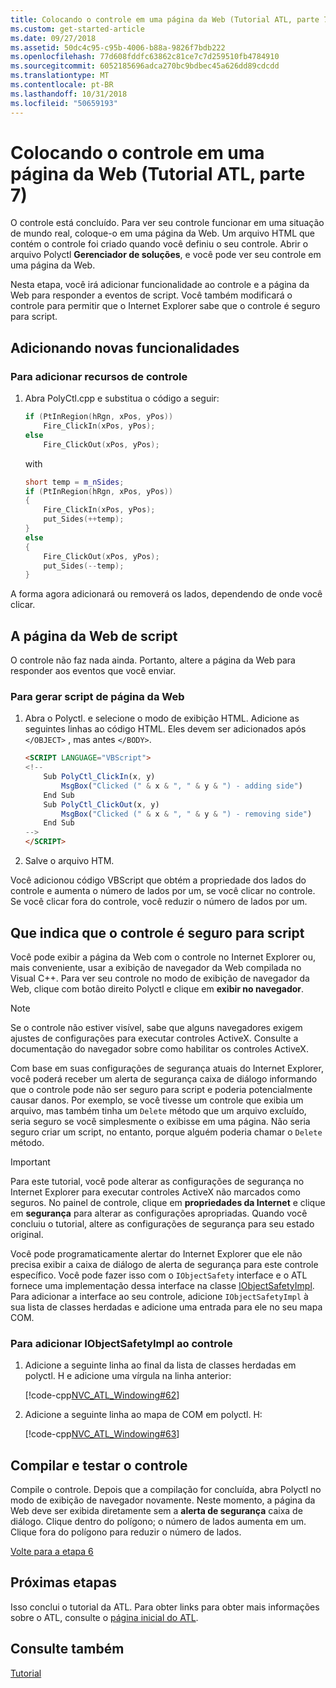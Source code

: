 ```yaml
---
title: Colocando o controle em uma página da Web (Tutorial ATL, parte 7)
ms.custom: get-started-article
ms.date: 09/27/2018
ms.assetid: 50dc4c95-c95b-4006-b88a-9826f7bdb222
ms.openlocfilehash: 77d608fddfc63862c81ce7c7d259510fb4784910
ms.sourcegitcommit: 6052185696adca270bc9bdbec45a626dd89cdcdd
ms.translationtype: MT
ms.contentlocale: pt-BR
ms.lasthandoff: 10/31/2018
ms.locfileid: "50659193"
---
```

# <a name="putting-the-control-on-a-web-page-atl-tutorial-part-7"></a>Colocando o controle em uma página da Web (Tutorial ATL, parte 7)

O controle está concluído. Para ver seu controle funcionar em uma situação de mundo real, coloque-o em uma página da Web. Um arquivo HTML que contém o controle foi criado quando você definiu o seu controle. Abrir o arquivo Polyctl **Gerenciador de soluções**, e você pode ver seu controle em uma página da Web.

Nesta etapa, você irá adicionar funcionalidade ao controle e a página da Web para responder a eventos de script. Você também modificará o controle para permitir que o Internet Explorer sabe que o controle é seguro para script.

## <a name="adding-new-functionality"></a>Adicionando novas funcionalidades

### <a name="to-add-control-features"></a>Para adicionar recursos de controle

1. Abra PolyCtl.cpp e substitua o código a seguir:

    ```cpp
    if (PtInRegion(hRgn, xPos, yPos))
        Fire_ClickIn(xPos, yPos);
    else
        Fire_ClickOut(xPos, yPos);
    ```

    with

    ```cpp
    short temp = m_nSides;
    if (PtInRegion(hRgn, xPos, yPos))
    {
        Fire_ClickIn(xPos, yPos);
        put_Sides(++temp);
    }
    else
    {
        Fire_ClickOut(xPos, yPos);
        put_Sides(--temp);
    }
    ```

A forma agora adicionará ou removerá os lados, dependendo de onde você clicar.

## <a name="scripting-the-web-page"></a>A página da Web de script

O controle não faz nada ainda. Portanto, altere a página da Web para responder aos eventos que você enviar.

### <a name="to-script-the-web-page"></a>Para gerar script de página da Web

1. Abra o Polyctl. e selecione o modo de exibição HTML. Adicione as seguintes linhas ao código HTML. Eles devem ser adicionados após `</OBJECT>` , mas antes `</BODY>`.

    ```html
    <SCRIPT LANGUAGE="VBScript">
    <!--
        Sub PolyCtl_ClickIn(x, y)
            MsgBox("Clicked (" & x & ", " & y & ") - adding side")
        End Sub
        Sub PolyCtl_ClickOut(x, y)
            MsgBox("Clicked (" & x & ", " & y & ") - removing side")
        End Sub
    -->
    </SCRIPT>
    ```

1. Salve o arquivo HTM.

Você adicionou código VBScript que obtém a propriedade dos lados do controle e aumenta o número de lados por um, se você clicar no controle. Se você clicar fora do controle, você reduzir o número de lados por um.

## <a name="indicating-that-the-control-is-safe-for-scripting"></a>Que indica que o controle é seguro para script

Você pode exibir a página da Web com o controle no Internet Explorer ou, mais conveniente, usar a exibição de navegador da Web compilada no Visual C++. Para ver seu controle no modo de exibição de navegador da Web, clique com botão direito Polyctl e clique em **exibir no navegador**.

> [!NOTE]
> Se o controle não estiver visível, sabe que alguns navegadores exigem ajustes de configurações para executar controles ActiveX. Consulte a documentação do navegador sobre como habilitar os controles ActiveX.

Com base em suas configurações de segurança atuais do Internet Explorer, você poderá receber um alerta de segurança caixa de diálogo informando que o controle pode não ser seguro para script e poderia potencialmente causar danos. Por exemplo, se você tivesse um controle que exibia um arquivo, mas também tinha um `Delete` método que um arquivo excluído, seria seguro se você simplesmente o exibisse em uma página. Não seria seguro criar um script, no entanto, porque alguém poderia chamar o `Delete` método.

> [!IMPORTANT]
> Para este tutorial, você pode alterar as configurações de segurança no Internet Explorer para executar controles ActiveX não marcados como seguros. No painel de controle, clique em **propriedades da Internet** e clique em **segurança** para alterar as configurações apropriadas. Quando você concluiu o tutorial, altere as configurações de segurança para seu estado original.

Você pode programaticamente alertar do Internet Explorer que ele não precisa exibir a caixa de diálogo de alerta de segurança para este controle específico. Você pode fazer isso com o `IObjectSafety` interface e o ATL fornece uma implementação dessa interface na classe [IObjectSafetyImpl](../atl/reference/iobjectsafetyimpl-class.md). Para adicionar a interface ao seu controle, adicione `IObjectSafetyImpl` à sua lista de classes herdadas e adicione uma entrada para ele no seu mapa COM.

### <a name="to-add-iobjectsafetyimpl-to-the-control"></a>Para adicionar IObjectSafetyImpl ao controle

1. Adicione a seguinte linha ao final da lista de classes herdadas em polyctl. H e adicione uma vírgula na linha anterior:

    [!code-cpp[NVC_ATL_Windowing#62](../atl/codesnippet/cpp/putting-the-control-on-a-web-page-atl-tutorial-part-7_1.h)]

1. Adicione a seguinte linha ao mapa de COM em polyctl. H:

    [!code-cpp[NVC_ATL_Windowing#63](../atl/codesnippet/cpp/putting-the-control-on-a-web-page-atl-tutorial-part-7_2.h)]

## <a name="building-and-testing-the-control"></a>Compilar e testar o controle

Compile o controle. Depois que a compilação for concluída, abra Polyctl no modo de exibição de navegador novamente. Neste momento, a página da Web deve ser exibida diretamente sem a **alerta de segurança** caixa de diálogo. Clique dentro do polígono; o número de lados aumenta em um. Clique fora do polígono para reduzir o número de lados.

[Volte para a etapa 6](../atl/adding-a-property-page-atl-tutorial-part-6.md)

## <a name="next-steps"></a>Próximas etapas

Isso conclui o tutorial da ATL. Para obter links para obter mais informações sobre o ATL, consulte o [página inicial do ATL](../atl/active-template-library-atl-concepts.md).

## <a name="see-also"></a>Consulte também

[Tutorial](../atl/active-template-library-atl-tutorial.md)
